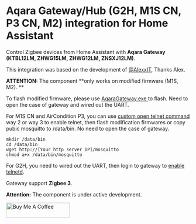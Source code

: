 # Aqara Gateway/Hub (G2H, M1S CN, P3 CN, M2) integration for Home Assistant

Control Zigbee devices from Home Assistant with **Aqara Gateway (KTBL12LM, ZHWG15LM, ZHWG12LM, ZNSXJ12LM)**.

This integration was based on the development of <a href=https://github.com/AlexxIT/XiaomiGateway3/>@AlexxIT</a>, Thanks Alex.

**ATTENTION:** The component **only works on modified firmware (M1S, M2). **

To flash modified firmware, please use <a href="https://github.com/niceboygithub/AqaraM1SM2fw/raw/main/tools/aqaragateway.exe"> AqaraGateway.exe </a> to flash. Need to open the case of gateway and wired out the UART.

For M1S CN and AirCondition P3, you can use <a href="https://gist.github.com/zvldz/1bd6b21539f84339c218f9427e022709"> custom open telnet command </a> way 2 or way 3 to enable telnet, then flash modification firmwares or copy pubic mosquitto to /data/bin. No need to open the case of gateway.

```shell
mkdir /data/bin
cd /data/bin
wget http://[Your http server IP]/mosquitto
chmod a+x /data/bin/mosquitto
```

For G2H, you need to wired out the UART, then login to gateway to <a href="https://github.com/niceboygithub/AqaraCameraHubfw/tree/main/binutils#aqara-camera-hub-g2g2h-znsxj12lm-related-binutils">enable telnetd</a>.

Gateway support **Zigbee 3**.

**Attention:** The component is under active development.

<a href="https://www.buymeacoffee.com/niceboygithub" target="_blank"><img src="https://cdn.buymeacoffee.com/buttons/default-orange.png" alt="Buy Me A Coffee" height="41" width="174"></a>
